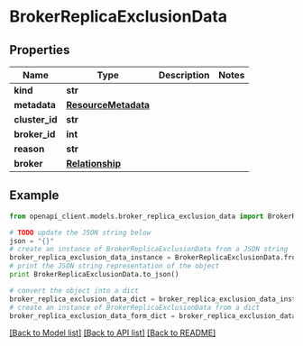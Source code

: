 # BrokerReplicaExclusionData


## Properties
Name | Type | Description | Notes
------------ | ------------- | ------------- | -------------
**kind** | **str** |  | 
**metadata** | [**ResourceMetadata**](ResourceMetadata.md) |  | 
**cluster_id** | **str** |  | 
**broker_id** | **int** |  | 
**reason** | **str** |  | 
**broker** | [**Relationship**](Relationship.md) |  | 

## Example

```python
from openapi_client.models.broker_replica_exclusion_data import BrokerReplicaExclusionData

# TODO update the JSON string below
json = "{}"
# create an instance of BrokerReplicaExclusionData from a JSON string
broker_replica_exclusion_data_instance = BrokerReplicaExclusionData.from_json(json)
# print the JSON string representation of the object
print BrokerReplicaExclusionData.to_json()

# convert the object into a dict
broker_replica_exclusion_data_dict = broker_replica_exclusion_data_instance.to_dict()
# create an instance of BrokerReplicaExclusionData from a dict
broker_replica_exclusion_data_form_dict = broker_replica_exclusion_data.from_dict(broker_replica_exclusion_data_dict)
```
[[Back to Model list]](../ccloud/README.md#documentation-for-models) [[Back to API list]](../ccloud/README.md#documentation-for-api-endpoints) [[Back to README]](../ccloud/README.md)


